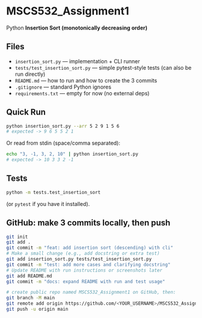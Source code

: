 # MSCS532_Assignment1

Python **Insertion Sort (monotonically decreasing order)**

## Files
- `insertion_sort.py` — implementation + CLI runner
- `tests/test_insertion_sort.py` — simple pytest-style tests (can also be run directly)
- `README.md` — how to run and how to create the 3 commits
- `.gitignore` — standard Python ignores
- `requirements.txt` — empty for now (no external deps)

## Quick Run
```bash
python insertion_sort.py --arr 5 2 9 1 5 6
# expected -> 9 6 5 5 2 1
```

Or read from stdin (space/comma separated):
```bash
echo "3, -1, 3, 2, 10" | python insertion_sort.py
# expected -> 10 3 3 2 -1
```

## Tests
```bash
python -m tests.test_insertion_sort
```
(or `pytest` if you have it installed).

## GitHub: make 3 commits locally, then push
```bash
git init
git add .
git commit -m "feat: add insertion sort (descending) with cli"
# Make a small change (e.g., add docstring or extra test)
git add insertion_sort.py tests/test_insertion_sort.py
git commit -m "test: add more cases and clarifying docstring"
# Update README with run instructions or screenshots later
git add README.md
git commit -m "docs: expand README with run and test usage"

# create public repo named MSCS532_Assignment1 on GitHub, then:
git branch -M main
git remote add origin https://github.com/<YOUR_USERNAME>/MSCS532_Assignment1.git
git push -u origin main
```
